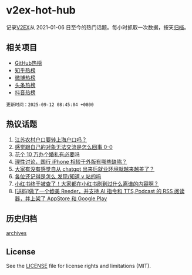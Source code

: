 # v2ex-hot-hub

 记录[V2EX](https://www.v2ex.com/)从 2021-01-06 日至今的热门话题。每小时抓取一次数据，按天[归档](archives)。
 
 ## 相关项目

- [GitHub热榜](https://github.com/snaildev/github-hot-hub)
- [知乎热榜](https://github.com/snaildev/zhihu-hot-hub)
- [微博热榜](https://github.com/snaildev/weibo-hot-hub)
- [头条热榜](https://github.com/snaildev/toutiao-hot-hub)
- [抖音热榜](https://github.com/snaildev/douyin-hot-hub)


 `更新时间：2025-09-12 08:45:04 +0800`

## 热议话题

1. [江苏农村户口要转上海户口吗？](https://www.v2ex.com/t/1158462)
1. [感觉跟自己的对象无法交流是怎么回事 0-0](https://www.v2ex.com/t/1158528)
1. [花个 10 万办个婚礼有必要吗](https://www.v2ex.com/t/1158523)
1. [理性讨论，国行 iPhone 相较于外版有哪些缺陷？](https://www.v2ex.com/t/1158442)
1. [大家有没有感觉自从 chatgpt 出来后就业环境就越来越差了？](https://www.v2ex.com/t/1158457)
1. [各位还记得是怎么 发现/知道 v 站的吗](https://www.v2ex.com/t/1158507)
1. [小红书终于被查了！大家都在小红书刷到过什么离谱的内容啊？](https://www.v2ex.com/t/1158556)
1. [[送码]做了一个媲美 Reeder，并支持 AI 指令和 TTS,Podcast 的 RSS 阅读器，并上架了 AppStore 和 Google Play](https://www.v2ex.com/t/1158494)

## 历史归档

[archives](archives)

## License

See the [LICENSE](LICENSE) file for license rights and limitations (MIT).
